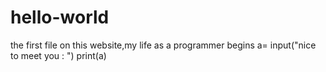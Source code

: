 # hello-world
the first file on this website,my life as a programmer begins
a= input("nice to meet you :  ")
print(a)

